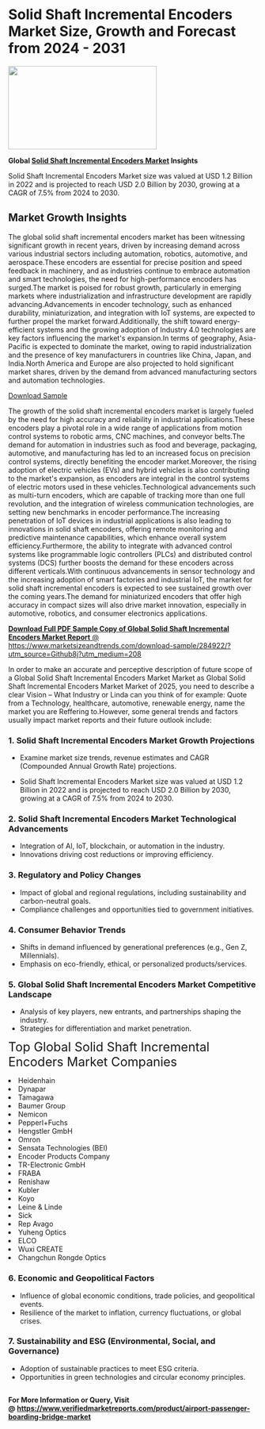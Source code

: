 <H1>Solid Shaft Incremental Encoders Market Size, Growth and Forecast from 2024 - 2031</H1><img class="aligncenter size-medium wp-image-584254" src="https://thirdeyenews.in/wp-content/uploads/2024/09/Global-Market-Research-300x168.jpeg" alt="" width="300" height="168" /><p><strong>Global&nbsp;<a href="https://www.marketsizeandtrends.com/download-sample/284922/?utm_source=Github8j?utm_medium=208">Solid Shaft Incremental Encoders Market</a> Insights</strong></p><p>Solid Shaft Incremental Encoders Market size was valued at USD 1.2 Billion in 2022 and is projected to reach USD 2.0 Billion by 2030, growing at a CAGR of 7.5% from 2024 to 2030.</p><p><h2>Market Growth Insights</h2> <p>The global solid shaft incremental encoders market has been witnessing significant growth in recent years, driven by increasing demand across various industrial sectors including automation, robotics, automotive, and aerospace.These encoders are essential for precise position and speed feedback in machinery, and as industries continue to embrace automation and smart technologies, the need for high-performance encoders has surged.The market is poised for robust growth, particularly in emerging markets where industrialization and infrastructure development are rapidly advancing.Advancements in encoder technology, such as enhanced durability, miniaturization, and integration with IoT systems, are expected to further propel the market forward.Additionally, the shift toward energy-efficient systems and the growing adoption of Industry 4.0 technologies are key factors influencing the market's expansion.In terms of geography, Asia-Pacific is expected to dominate the market, owing to rapid industrialization and the presence of key manufacturers in countries like China, Japan, and India.North America and Europe are also projected to hold significant market shares, driven by the demand from advanced manufacturing sectors and automation technologies.</p> <p><a href="#">Download Sample</a></p> <p>The growth of the solid shaft incremental encoders market is largely fueled by the need for high accuracy and reliability in industrial applications.These encoders play a pivotal role in a wide range of applications from motion control systems to robotic arms, CNC machines, and conveyor belts.The demand for automation in industries such as food and beverage, packaging, automotive, and manufacturing has led to an increased focus on precision control systems, directly benefiting the encoder market.Moreover, the rising adoption of electric vehicles (EVs) and hybrid vehicles is also contributing to the market's expansion, as encoders are integral in the control systems of electric motors used in these vehicles.Technological advancements such as multi-turn encoders, which are capable of tracking more than one full revolution, and the integration of wireless communication technologies, are setting new benchmarks in encoder performance.The increasing penetration of IoT devices in industrial applications is also leading to innovations in solid shaft encoders, offering remote monitoring and predictive maintenance capabilities, which enhance overall system efficiency.Furthermore, the ability to integrate with advanced control systems like programmable logic controllers (PLCs) and distributed control systems (DCS) further boosts the demand for these encoders across different verticals.With continuous advancements in sensor technology and the increasing adoption of smart factories and industrial IoT, the market for solid shaft incremental encoders is expected to see sustained growth over the coming years.The demand for miniaturized encoders that offer high accuracy in compact sizes will also drive market innovation, especially in automotive, robotics, and consumer electronics applications.</p> <p><a href="#"></p><p><span class=""><strong>Download Full PDF Sample Copy of Global Solid Shaft Incremental Encoders Market Report</strong> @ <a href="https://www.marketsizeandtrends.com/download-sample/284922/?utm_source=Github8j?utm_medium=208" target="_blank">https://www.marketsizeandtrends.com/download-sample/284922/?utm_source=Github8j?utm_medium=208</a></span></p><p>In order to make an accurate and perceptive description of future scope of a Global&nbsp;Solid Shaft Incremental Encoders Market Market as Global&nbsp;Solid Shaft Incremental Encoders Market Market of 2025, you need to describe a clear Vision &ndash; What Industry or Linda can you think of for example: Quote from a Technology, healthcare, automotive, renewable energy, name the market you are Reffering to.However, some general trends and factors usually impact market reports and their future outlook include:</p><h3>1.&nbsp;<strong>Solid Shaft Incremental Encoders Market Growth Projections</strong></h3><ul><li>Examine market size trends, revenue estimates and CAGR (Compounded Annual Growth Rate) projections.</li><li><p>Solid Shaft Incremental Encoders Market size was valued at USD 1.2 Billion in 2022 and is projected to reach USD 2.0 Billion by 2030, growing at a CAGR of 7.5% from 2024 to 2030.</p></li></ul><h3>2.&nbsp;<strong>Solid Shaft Incremental Encoders Market Technological Advancements</strong></h3><ul><li>Integration of AI, IoT, blockchain, or automation in the industry.</li><li>Innovations driving cost reductions or improving efficiency.</li></ul><h3>3.&nbsp;<strong>Regulatory and Policy Changes</strong></h3><ul><li>Impact of global and regional regulations, including sustainability and carbon-neutral goals.</li><li>Compliance challenges and opportunities tied to government initiatives.</li></ul><h3>4.&nbsp;<strong>Consumer Behavior Trends</strong></h3><ul><li>Shifts in demand influenced by generational preferences (e.g., Gen Z, Millennials).</li><li>Emphasis on eco-friendly, ethical, or personalized products/services.</li></ul><h3>5.&nbsp;<strong>Global Solid Shaft Incremental Encoders Market Competitive Landscape</strong></h3><ul><li>Analysis of key players, new entrants, and partnerships shaping the industry.</li><li>Strategies for differentiation and market penetration.</li></ul><p data-pm-slice="1 1 []"><span style="color: inherit; font-family: inherit; font-size: 25px;">Top Global Solid Shaft Incremental Encoders Market Companies</span></p><div class="" data-test-id=""><p><li>Heidenhain</li><li> Dynapar</li><li> Tamagawa</li><li> Baumer Group</li><li> Nemicon</li><li> Pepperl+Fuchs</li><li> Hengstler GmbH</li><li> Omron</li><li> Sensata Technologies (BEI)</li><li> Encoder Products Company</li><li> TR-Electronic GmbH</li><li> FRABA</li><li> Renishaw</li><li> Kubler</li><li> Koyo</li><li> Leine & Linde</li><li> Sick</li><li> Rep Avago</li><li> Yuheng Optics</li><li> ELCO</li><li> Wuxi CREATE</li><li> Changchun Rongde Optics</li></p></div><h3>6.&nbsp;<strong>Economic and Geopolitical Factors</strong></h3><ul><li>Influence of global economic conditions, trade policies, and geopolitical events.</li><li>Resilience of the market to inflation, currency fluctuations, or global crises.</li></ul><h3>7.&nbsp;<strong>Sustainability and ESG (Environmental, Social, and Governance)</strong></h3><ul><li>Adoption of sustainable practices to meet ESG criteria.</li><li>Opportunities in green technologies and circular economy principles.</li></ul><h2><strong style="font-size: 14px;">For More Information or Query, Visit @&nbsp;</strong><a style="background-color: #ffffff; font-size: 14px;" href="https://www.marketsizeandtrends.com/report/solid-shaft-incremental-encoders-market/" target="_blank">https://www.verifiedmarketreports.com/product/airport-passenger-boarding-bridge-market</a></h2>